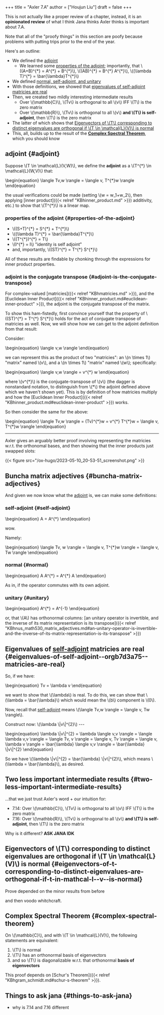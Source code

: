 +++
title = "Axler 7.A"
author = ["Houjun Liu"]
draft = false
+++

This is not actually like a proper review of a chapter, instead, it is an **opinionated review** of what I think Jana thinks Axler thinks is important about 7.A.

Note that all of the "proofy things" in this section are poofy because problems with putting trips prior to the end of the year.

Here's an outline:

-   We defined the [adjoint](#adjoint)
    -   We learned some [properties of the adjoint](#properties-of-the-adjoint); importantly, that \\((A+B)^{\*} = A^{\*} + B^{\*}\\), \\((AB)^{\*} = B^{\*} A^{\*}\\), \\((\lambda T)^{\*} = \bar{\lambda}T^{\*}\\)
-   We defined [normal, self-adjoint, and unitary](#buncha-matrix-adjectives)
-   With those definitions, we showed that [eigenvalues of self-adjoint matricies are real](#eigenvalues-of-self-adjoint--orgb7d3a75--matricies-are-real)
-   Then, we created two mildly interesting intermediate results
    -   Over \\(\mathbb{C}\\), \\(Tv\\) is orthogonal to all \\(v\\) IFF \\(T\\) is the zero matrix
    -   Over \\(\mathbb{R}\\), \\(Tv\\) is orthogonal to all \\(v\\) **and \\(T\\) is self-adjoint**, then \\(T\\) is the zero matrix
-   The latter of which shows that [Eigenvectors of \\(T\\) corresponding to distinct eigenvalues are orthogonal if \\(T \in \mathcal{L}(V)\\) is normal](#eigenvectors-of-t-corresponding-to-distinct-eigenvalues-are-orthogonal-if-t-in-mathcal-l--v--is-normal)
-   This, all, builds up to the result of the **[Complex Spectral Theorem](#complex-spectral-theorem)**, which you should know


## adjoint {#adjoint}

Suppose \\(T \in \mathcal{L}(V,W)\\), we define the **adjoint** as a \\(T^{\*} \in \mathcal{L}(W,V)\\) that:

\begin{equation}
\langle Tv,w \rangle = \langle v, T^{\*}w \rangle
\end{equation}

the usual verifications could be made (setting \\(w = w\_1+w\_2\\), then applying [inner product]({{< relref "KBhinner_product.md" >}}) additivity, etc.) to show that \\(T^{\*}\\) is a linear map.


### properties of the adjoint {#properties-of-the-adjoint}

-   \\((S+T)^{\*} = S^{\*} + T^{\*}\\)
-   \\((\lambda T)^{\*} = \bar{\lambda}T^{\*}\\)
-   \\((T^{\*})^{\*} = T\\)
-   \\(I^{\*} = I\\) "identity is self adjoint"
-   and, importantly, \\((ST)^{\*} = T^{\*} S^{\*}\\)

All of these results are findable by chonking through the expressions for inner product properties.


### adjoint is the conjugate transpose {#adjoint-is-the-conjugate-transpose}

For complex-valued [matricies]({{< relref "KBhmatricies.md" >}}), and the [Euclidean Inner Product]({{< relref "KBhinner_product.md#euclidean-inner-product" >}}), the adjoint is the conjugate transpose of the matrix.

To show this ham-fistedly, first convince yourself that the property of \\((ST)^{\*} = T^{\*} S^{\*}\\) holds for the act of conjugate transpose of matricies as well. Now, we will show how we can get to the adjoint definition from that result:

Consider:

\begin{equation}
\langle v,w \rangle
\end{equation}

we can represent this as the product of two "matricies": an \\(n \times 1\\) "matrix" named \\(v\\), and a \\(n \times 1\\) "matrix" named \\(w\\); specifically:

\begin{equation}
\langle v,w \rangle = v^{\*} w
\end{equation}

where \\(v^{\*}\\) is the conjugate-transpose of \\(v\\) (the dagger is nonstandard notation, to distinguish from \\(\*\\) the adjoint defined above which we haven't shown yet). This is by definition of how matricies multiply and how the [Euclidean Inner Product]({{< relref "KBhinner_product.md#euclidean-inner-product" >}}) works.

So then consider the same for the above:

\begin{equation}
\langle Tv,w \rangle = (Tv)^{\*}w = v^{\*} T^{\*}w = \langle v, T^{\*}w \rangle
\end{equation}

---

Axler gives an arguably better proof involving representing the matricies w.r.t. the orthonomal bases, and then showing that the inner products just swapped slots:

{{< figure src="/ox-hugo/2023-05-10_20-53-51_screenshot.png" >}}


## Buncha matrix adjectives {#buncha-matrix-adjectives}

And given we now know what the [adjoint](#adjoint) is, we can make some definitions:


### self-adjoint {#self-adjoint}

\begin{equation}
A = A^{\*}
\end{equation}

wow.

Namely:

\begin{equation}
\langle Tv, w \rangle = \langle v, T^{\*}w \rangle = \langle v, Tw \rangle
\end{equation}


### normal {#normal}

\begin{equation}
A A^{\*} = A^{\*} A
\end{equation}

As in, if the operator commutes with its own adjoint.


### unitary {#unitary}

\begin{equation}
A^{\*} = A^{-1}
\end{equation}

or, that \\(A\\) has orthonormal columns: [an unitary operator is invertible, and the inverse of its matrix representation is its transpose]({{< relref "KBhnus_math530_matrix_adjectives.md#an-unitary-operator-is-invertible-and-the-inverse-of-its-matrix-representation-is-its-transpose" >}})


## Eigenvalues of [self-adjoint](#self-adjoint) matricies are real {#eigenvalues-of-self-adjoint--orgb7d3a75--matricies-are-real}

So, if we have:

\begin{equation}
Tv = \lambda v
\end{equation}

we want to show that \\(\lambda\\) is real. To do this, we can show that \\(\lambda = \bar{\lambda}\\) which would mean the \\(b\\) component is \\(0\\).

Now, recall that [self-adjoint](#self-adjoint) means \\(\langle Tv,w \rangle = \langle v, Tw \rangle\\).

Construct now: \\(\lambda \\|v\\|^{2}\\) ---

\begin{equation}
\lambda \\|v\\|^{2} = \lambda \langle v,v \rangle = \langle \lambda v,v \rangle = \langle Tv, v \rangle = \langle v, Tv \rangle = \langle v, \lambda v \rangle = \bar{\lambda} \langle v,v \rangle = \bar{\lambda} \\|v\\|^{2}
\end{equation}

So we have \\(\lambda \\|v\\|^{2} = \bar{\lambda} \\|v\\|^{2}\\), which means \\(\lambda = \bar{\lambda}\\), as desired.


## Two less important intermediate results {#two-less-important-intermediate-results}

...that we just trust Axler's word + our intuition for:

-   7.14: Over \\(\mathbb{C}\\), \\(Tv\\) is orthogonal to all \\(v\\) IFF \\(T\\) is the zero matrix
-   7.16: Over \\(\mathbb{R}\\), \\(Tv\\) is orthogonal to all \\(v\\) **and \\(T\\) is self-adjoint**, then \\(T\\) is the zero matrix

Why is it different? ****ASK JANA IDK****


## Eigenvectors of \\(T\\) corresponding to distinct eigenvalues are orthogonal if \\(T \in \mathcal{L}(V)\\) is normal {#eigenvectors-of-t-corresponding-to-distinct-eigenvalues-are-orthogonal-if-t-in-mathcal-l--v--is-normal}

Prove depended on the minor results from before

and then voodo whitchcraft.


## Complex Spectral Theorem {#complex-spectral-theorem}

On \\(\mathbb{C}\\), and with \\(T \in \mathcal{L}(V)\\), the following statements are equivalent:

1.  \\(T\\) is normal
2.  \\(T\\) has an orthonormal basis of eigenvectors
3.  and so \\(T\\) is diagonalizable w.r.t. that orthonormal **basis of eigenvectors**

This proof depends on [Schur's Theorem]({{< relref "KBhgram_schmidt.md#schur-s-theorem" >}}).


## Things to ask jana {#things-to-ask-jana}

-   why is 7.14 and 7.16 different
